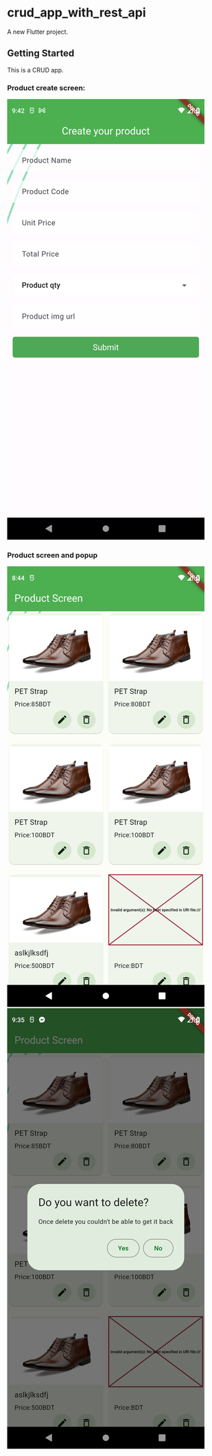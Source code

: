 # crud_app_with_rest_api

A new Flutter project.

## Getting Started

This is a CRUD app. 

### Product create screen:
![product screen](assets/images/pcs.png)

### Product screen and popup
![Product screen](assets/images/pscn.png)
![popup](assets/images/pop.png)
